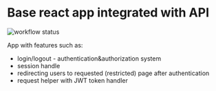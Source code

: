 # Base react app integrated with API

![workflow status](https://github.com/szelep/base-react-api-integration/actions/workflows/ci.yml/badge.svg)

App with features such as:
 - login/logout - authentication&authorization system
 - session handle
 - redirecting users to requested (restricted) page after authentication
 - request helper with JWT token handler
